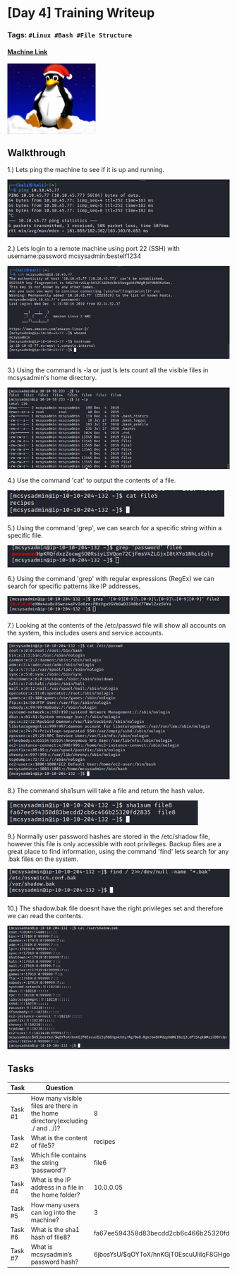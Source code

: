 # [Day 4] Training Writeup
### Tags: `#Linux #Bash #File Structure`
#### [Machine Link](https://tryhackme.com/room/25daysofchristmas)

<img src='imgs/advent2019day4.png' width='200' align='center'>

## Walkthrough

1.) Lets ping the machine to see if it is up and running.

![](imgs/ping.png)

2.) Lets login to a remote machine using port 22 (SSH) with username:password mcsysadmin:bestelf1234

![](imgs/sshlogin.png)

3.) Using the command ls -la or just ls lets count all the visible files in mcsysadmin's home directory.

![](imgs/visiblefiles.png)

4.) Use the command 'cat' to output the contents of a file.

![](imgs/file5.png)

5.) Using the command 'grep', we can search for a specific string within a specific file.

![](imgs/grep.png)

6.) Using the command 'grep' with regular expressions (RegEx) we can search for specific patterns like IP addresses.

![](imgs/ipaddress.png)

7.) Looking at the contents of the /etc/passwd file will show all accounts on the system, this includes users and service accounts.

![](imgs/users.png)

8.) The command sha1sum will take a file and return the hash value.

![](imgs/hash.png)

9.) Normally user password hashes are stored in the /etc/shadow file, however this file is only accessible with root privileges. Backup files are a great place to find information, using the command 'find' lets search for any .bak files on the system.

![](imgs/find.png)

10.) The shadow.bak file doesnt have the right privileges set and therefore we can read the contents.

![](imgs/shadowbak.png)

## Tasks
| Task | Question | Answer |
| --- | --- | --- |
| Task #1 | How many visible files are there in the home directory(excluding ./ and ../)? | 8 |
| Task #2 | What is the content of file5? | recipes |
| Task #3 | Which file contains the string ‘password’? | file6 |
| Task #4 | What is the IP address in a file in the home folder? | 10.0.0.05 |
| Task #5 | How many users can log into the machine? | 3 |
| Task #6 | What is the sha1 hash of file8? | fa67ee594358d83becdd2cb6c466b25320fd2835 |
| Task #7 | What is mcsysadmin’s password hash? | $6$jbosYsU/$qOYToX/hnKGjT0EscuUIiIqF8GHgokHdy/Rg/DaB.RgkrbeBXPdzpHdMLI6cQJLdFlS4gkBMzilDBYcQvu2ro/ |


